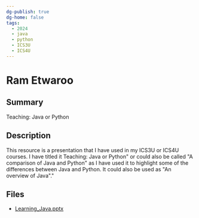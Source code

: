 ```yaml
---
dg-publish: true
dg-home: false
tags:
  - 2024
  - java
  - python
  - ICS3U
  - ICS4U
---
```


# Ram Etwaroo

## Summary

Teaching: Java or Python

## Description

This resource is a presentation that I have used in my ICS3U or ICS4U courses. I have titled it Teaching: Java or Python" or could also be called "A comparison of Java and Python" as I have used it to highlight some of the differences between Java and Python. It could also be used as "An overview of Java"."

## Files

*   [Learning\_Java.pptx](resources/Ram_Etwaroo/Learning_Java.pptx)
